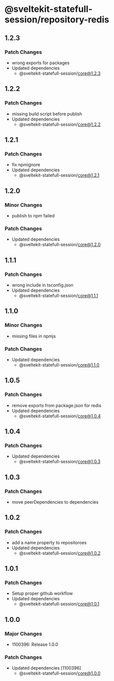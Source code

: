 # @sveltekit-statefull-session/repository-redis

## 1.2.3

### Patch Changes

- wrong exports for packages
- Updated dependencies
  - @sveltekit-statefull-session/core@1.2.3

## 1.2.2

### Patch Changes

- missing build script before publish
- Updated dependencies
  - @sveltekit-statefull-session/core@1.2.2

## 1.2.1

### Patch Changes

- fix npmignore
- Updated dependencies
  - @sveltekit-statefull-session/core@1.2.1

## 1.2.0

### Minor Changes

- publish to npm failed

### Patch Changes

- Updated dependencies
  - @sveltekit-statefull-session/core@1.2.0

## 1.1.1

### Patch Changes

- wrong include in tsconfig.json
- Updated dependencies
  - @sveltekit-statefull-session/core@1.1.1

## 1.1.0

### Minor Changes

- missing files in npmjs

### Patch Changes

- Updated dependencies
  - @sveltekit-statefull-session/core@1.1.0

## 1.0.5

### Patch Changes

- remove exports from package.json for redis
- Updated dependencies
  - @sveltekit-statefull-session/core@1.0.4

## 1.0.4

### Patch Changes

- Updated dependencies
  - @sveltekit-statefull-session/core@1.0.3

## 1.0.3

### Patch Changes

- move peerDependencies to dependencies

## 1.0.2

### Patch Changes

- add a name property to repositoroes
- Updated dependencies
  - @sveltekit-statefull-session/core@1.0.2

## 1.0.1

### Patch Changes

- Setup proper github workflow
- Updated dependencies
  - @sveltekit-statefull-session/core@1.0.1

## 1.0.0

### Major Changes

- 1100396: Release 1.0.0

### Patch Changes

- Updated dependencies [1100396]
  - @sveltekit-statefull-session/core@1.0.0
